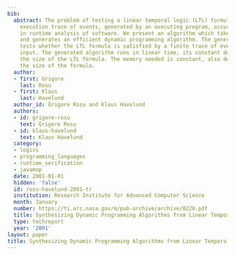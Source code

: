 ```yaml
---
bib:
  abstract: The problem of testing a linear temporal logic (LTL) formula on a finite
    execution trace of events, generated by an executing program, occurs naturally
    in runtime analysis of software. We present an algorithm which takes an LTL formula
    and generates an efficient dynamic programming algorithm. The generated algorithm
    tests whether the LTL formula is satisfied by a finite trace of events given as
    input. The generated algorithm runs in linear time, its constant depending on
    the size of the LTL formula. The memory needed is constant, also depending on
    the size of the formula.
  author:
  - first: Grigore
    last: Rosu
  - first: Klaus
    last: Havelund
  author_id: Grigore Rosu and Klaus Havelund
  authors:
  - id: grigore-rosu
    text: Grigore Rosu
  - id: klaus-havelund
    text: Klaus Havelund
  category:
  - logics
  - programming_languages
  - runtime_verification
  - javamop
  date: 2001-01-01
  hidden: 'false'
  id: rosu-havelund-2001-tr
  institution: Research Institute for Advanced Computer Science
  month: January
  number: https://ti.arc.nasa.gov/m/pub-archive/archive/0220.pdf
  title: Synthesizing Dynamic Programming Algorithms from Linear Temporal Logic Formulae
  type: techreport
  year: '2001'
layout: paper
title: Synthesizing Dynamic Programming Algorithms from Linear Temporal Logic Formulae
---
```

